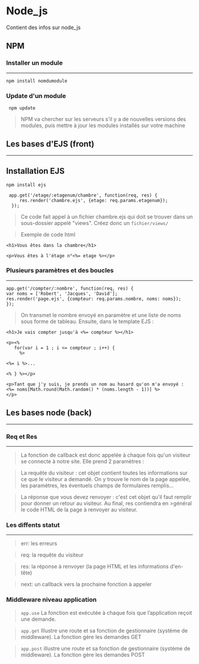 # Node_js
Contient des infos sur node_js



## NPM

### Installer un module

*******

``npm install nomdumodule``

### Update d'un module

`` npm update``

> NPM va chercher sur les serveurs s'il y a de nouvelles versions des modules, puis mettre à jour les modules installés sur votre machine 



## Les bases d'EJS (front)

*******

## Installation EJS
``npm install ejs``

     app.get('/etage/:etagenum/chambre', function(req, res) {
         res.render('chambre.ejs', {etage: req.params.etagenum});
      });

> Ce code fait appel à un fichier chambre.ejs qui doit se trouver dans un sous-dossier appelé "views". Créez donc un ``fichier/views/``

> Exemple de code html

    <h1>Vous êtes dans la chambre</h1>

    <p>Vous êtes à l'étage n°<%= etage %></p>
    
    
### Plusieurs paramètres et des boucles

*******

    app.get('/compter/:nombre', function(req, res) {
    var noms = ['Robert', 'Jacques', 'David'];
    res.render('page.ejs', {compteur: req.params.nombre, noms: noms});
    });
    
> On transmet le nombre envoyé en paramètre et une liste de noms sous forme de tableau. Ensuite, dans le template EJS :

    <h1>Je vais compter jusqu'à <%= compteur %></h1>

    <p><%
       for(var i = 1 ; i <= compteur ; i++) {
         %>

    <%= i %>... 

    <% } %></p>

    <p>Tant que j'y suis, je prends un nom au hasard qu'on m'a envoyé :
    <%= noms[Math.round(Math.random() * (noms.length - 1))] %>
    </p>

## Les bases node (back)

*******


### Req et Res

*******

>La fonction de callback est donc appelée à chaque fois qu'un visiteur se connecte à notre site. Elle prend 2 paramètres :

>La requête du visiteur : cet objet contient toutes les informations sur ce que le visiteur a demandé. On y trouve le nom de la page 
>appelée, les paramètres, les éventuels champs de formulaires remplis...


>La réponse que vous devez renvoyer : c'est cet objet qu'il faut remplir pour donner un retour au visiteur. Au final, res contiendra en >général le code HTML de la page à renvoyer au visiteur.

### Les diffents statut

*******

> err: les erreurs

> req: la requête du visiteur

> res: la réponse à renvoyer (la page HTML et les informations d'en-tête)

> next: un callback vers la prochaine fonction à appeler

### Middleware niveau application

> ``app.use`` La fonction est exécutée à chaque fois que l’application reçoit une demande.

> ``app.get``  Illustre une route et sa fonction de gestionnaire (système de middleware). La fonction gère les demandes GET 

> ``app.post``  illustre une route et sa fonction de gestionnaire (système de middleware). La fonction gère les demandes POST
